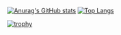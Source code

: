 [![Anurag's GitHub stats](https://github-readme-stats.vercel.app/api?username=justoverclockl&theme=onedark)](https://github.com/anuraghazra/github-readme-stats) [![Top Langs](https://github-readme-stats.vercel.app/api/top-langs/?username=justoverclockl&theme=onedark&layout=compact)](https://github.com/anuraghazra/github-readme-stats)

[![trophy](https://github-profile-trophy.vercel.app/?username=justoverclockl)](https://github.com/justoverclockl/github-profile-trophy)


